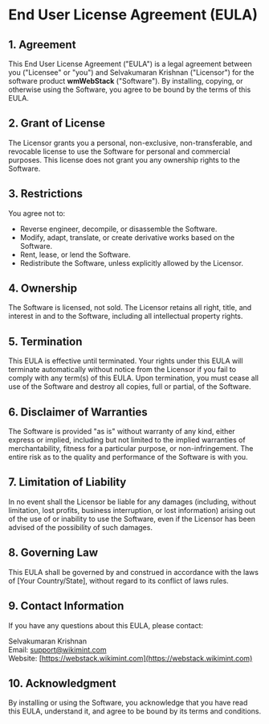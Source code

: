 # End User License Agreement (EULA)

## 1. Agreement

This End User License Agreement ("EULA") is a legal agreement between you ("Licensee" or "you") and Selvakumaran Krishnan ("Licensor") for the software product **wmWebStack** ("Software"). By installing, copying, or otherwise using the Software, you agree to be bound by the terms of this EULA.

## 2. Grant of License

The Licensor grants you a personal, non-exclusive, non-transferable, and revocable license to use the Software for personal and commercial purposes. This license does not grant you any ownership rights to the Software.

## 3. Restrictions

You agree not to:
- Reverse engineer, decompile, or disassemble the Software.
- Modify, adapt, translate, or create derivative works based on the Software.
- Rent, lease, or lend the Software.
- Redistribute the Software, unless explicitly allowed by the Licensor.

## 4. Ownership

The Software is licensed, not sold. The Licensor retains all right, title, and interest in and to the Software, including all intellectual property rights.

## 5. Termination

This EULA is effective until terminated. Your rights under this EULA will terminate automatically without notice from the Licensor if you fail to comply with any term(s) of this EULA. Upon termination, you must cease all use of the Software and destroy all copies, full or partial, of the Software.

## 6. Disclaimer of Warranties

The Software is provided "as is" without warranty of any kind, either express or implied, including but not limited to the implied warranties of merchantability, fitness for a particular purpose, or non-infringement. The entire risk as to the quality and performance of the Software is with you.

## 7. Limitation of Liability

In no event shall the Licensor be liable for any damages (including, without limitation, lost profits, business interruption, or lost information) arising out of the use of or inability to use the Software, even if the Licensor has been advised of the possibility of such damages.

## 8. Governing Law

This EULA shall be governed by and construed in accordance with the laws of [Your Country/State], without regard to its conflict of laws rules.

## 9. Contact Information

If you have any questions about this EULA, please contact:

Selvakumaran Krishnan  
Email: [support@wikimint.com](mailto:support@wikimint.com)  
Website: [https://webstack.wikimint.com](https://webstack.wikimint.com)

## 10. Acknowledgment

By installing or using the Software, you acknowledge that you have read this EULA, understand it, and agree to be bound by its terms and conditions.

